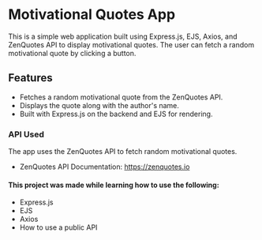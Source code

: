 # Motivational Quotes App

This is a simple web application built using Express.js, EJS, Axios, and ZenQuotes API to display motivational quotes. The user can fetch a random motivational quote by clicking a button.

## Features

* Fetches a random motivational quote from the ZenQuotes API.
* Displays the quote along with the author's name.
* Built with Express.js on the backend and EJS for rendering.

### API Used

The app uses the ZenQuotes API to fetch random motivational quotes.
* ZenQuotes API Documentation: https://zenquotes.io

#### This project was made while learning how to use the following:

* Express.js
* EJS
* Axios
* How to use a public API